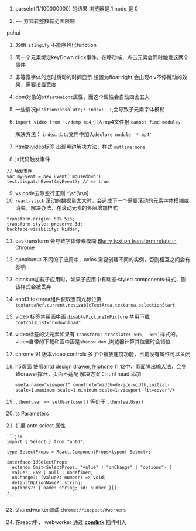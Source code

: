 1. parseInt(1/100000000) 的结果   浏览器是 1   node  是 0

2. ~~ 方式转整数有范围限制

puhui

1. `JSON.stingify` 不能序列化function

2. 同一个元素绑定keyDown click事件，在移动端，点击元素会同时触发这两个事件

3. 非等宽字体的定时跳动的时间显示 设置为float:right,会出现div不停跳动的效果，需要设置宽度

4. dom对象的`offsetHeight`属性，而这个属性会自动四舍五入

5. 一些情况`pisition:absolute;z-index: -1`,会导致子元素字体模糊

6. `import video from './demp.mp4`,引入mp4文件报 `cannot find module`，

   解决方法： `index.d.ts`文件中加入`declare module '*.mp4'`

7. html的video标签 出现黑边解决方法，样式 `outline:none`

8. js代码触发事件
```
// 触发事件
var myEvent = new Event('mousedown');
test.dispatchEvent(myEvent); // => true
```

9. vs code去除空行正则 ^\s*[\r\n]
10. `react-slick` 滚动的数据量太大时，会造成下一个需要滚动的元素字体模糊或消失，解决办法，在滚动元素的外层增加样式
```
transform-origin: 50% 51%;
transform-style: preserve-3d;
backface-visibility: hidden;
```
11. css transform 会导致字体像素模糊 [Blurry text on transform:rotate in Chrome
](https://stackoverflow.com/questions/20326220/blurry-text-on-transformrotate-in-chrome)

12. qunakun中 不同的子应用中，axios 需要创建不同的实例，否则相互之间会有影响

13. qiankun加载子应用时，如果子应用中有动态·styled components·样式，则该样式会被丢弃

14. antd3 textarea组件获取当前光标位置
    `textareaRef.current.resizableTextArea.textarea.selectionStart`

15. video 标签禁用画中画   `disablePictureInPicture`
               禁用下载     `controlsList="nodownload"`

16. video标签的父元素如果有 `transform: translate(-50%, -50%)`样式的，video自带的下载和画中画是`shadow dom` ,浏览器计算其位置时会错位

17. chrome 91 版本video,controls 多了个播放速度功能，目前没有属性可以关闭

18. h5页面 使用antd design drawer,在iphone 11 12中，页面弹出输入法，会导致drawer撑开，页面不适配
    解决方案：html head 添加
    
     ```
     <meta name="viewport" conetnet="width=device-width,initial-scale=1,maximum-scale=1,minimum-scale=1,viewport-fit=cover"/>
     ```
    
    
    
21.  `.then(user => setUser(user))` 等价于 `.then(setUser)`

20. ts  Parameters

21.  扩展 antd select 属性

    ```jsx
    import { Select } from "antd";
    
    type SelectProps = React.ComponentProps<typeof Select>;
    
    interface IdSelectProps
      extends Omit<SelectProps, "value" | "onChange" | "options"> {
      value?: Raw | null | undefined;
      onChange?: (value?: number) => void;
      defaultOptionName?: string;
      options?: { name: string; id: number }[];
    }
    ```

    

23. sharedworker调试 `chrome://inspect/#workers`

23. 在react中， webworker 通过   **[ comlink](https://github.com/GoogleChromeLabs/comlink)**   插件引入
